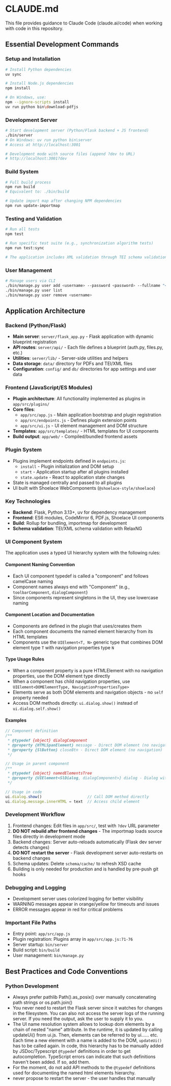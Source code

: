 # CLAUDE.md

This file provides guidance to Claude Code (claude.ai/code) when working with code in this repository.

## Essential Development Commands

### Setup and Installation
```bash
# Install Python dependencies
uv sync

# Install Node.js dependencies  
npm install

# On Windows, use:
npm --ignore-scripts install
uv run python bin\download-pdfjs
```

### Development Server
```bash
# Start development server (Python/Flask backend + JS frontend)
./bin/server
# On Windows: uv run python bin\server
# Access at http://localhost:3001

# Development mode with source files (append ?dev to URL)
# http://localhost:3001?dev
```

### Build System
```bash
# Full build process
npm run build
# Equivalent to: ./bin/build

# Update import map after changing NPM dependencies
npm run update-importmap
```

### Testing and Validation
```bash
# Run all tests
npm test

# Run specific test suite (e.g., synchronization algorithm tests)
npm run test:sync

# The application includes XML validation through TEI schema validation
```

### User Management
```bash
# Manage users via CLI
./bin/manage.py user add <username> --password <password> --fullname "<Full Name>"
./bin/manage.py user list
./bin/manage.py user remove <username>
```

## Application Architecture

### Backend (Python/Flask)
- **Main server**: `server/flask_app.py` - Flask application with dynamic blueprint registration
- **API routes**: `server/api/` - Each file defines a blueprint (auth.py, files.py, etc.)
- **Utilities**: `server/lib/` - Server-side utilities and helpers
- **Data storage**: `data/` directory for PDFs and TEI/XML files
- **Configuration**: `config/` and `db/` directories for app settings and user data

### Frontend (JavaScript/ES Modules)
- **Plugin architecture**: All functionality implemented as plugins in `app/src/plugins/`
- **Core files**:
  - `app/src/app.js` - Main application bootstrap and plugin registration
  - `app/src/endpoints.js` - Defines plugin extension points
  - `app/src/ui.js` - UI element management and DOM structure
- **Templates**: `app/src/templates/` - HTML templates for UI components
- **Build output**: `app/web/` - Compiled/bundled frontend assets

### Plugin System
- Plugins implement endpoints defined in `endpoints.js`:
  - `install` - Plugin initialization and DOM setup
  - `start` - Application startup after all plugins installed
  - `state.update` - React to application state changes
- State is managed centrally and passed to all plugins
- UI built with Shoelace WebComponents (`@shoelace-style/shoelace`)

### Key Technologies
- **Backend**: Flask, Python 3.13+, uv for dependency management
- **Frontend**: ES6 modules, CodeMirror 6, PDF.js, Shoelace UI components
- **Build**: Rollup for bundling, importmap for development
- **Schema validation**: TEI/XML schema validation with RelaxNG

### UI Component System
The application uses a typed UI hierarchy system with the following rules:

#### Component Naming Convention
- Each UI component typedef is called a "component" and follows camelCase naming
- Component names always end with "Component" (e.g., `toolbarComponent`, `dialogComponent`)
- Since components represent singletons in the UI, they use lowercase naming

#### Component Location and Documentation
- Components are defined in the plugin that uses/creates them
- Each component documents the named element hierarchy from its HTML templates
- Components use the `UIElement<T, N>` generic type that combines DOM element type `T` with navigation properties type `N`

#### Type Usage Rules
- When a component property is a pure HTMLElement with no navigation properties, use the DOM element type directly
- When a component has child navigation properties, use `UIElement<DOMElementType, NavigationPropertiesType>`
- Elements serve as both DOM elements and navigation objects - no `self` property needed
- Access DOM methods directly: `ui.dialog.show()` instead of `ui.dialog.self.show()`

#### Examples
```javascript
// Component definition
/**
 * @typedef {object} dialogComponent  
 * @property {HTMLSpanElement} message - Direct DOM element (no navigation)
 * @property {SlButton} closeBtn - Direct DOM element (no navigation)
 */

// Usage in parent component
/**
 * @typedef {object} namedElementsTree
 * @property {UIElement<SlDialog, dialogComponent>} dialog - Dialog with navigation properties
 */

// Usage in code
ui.dialog.show()                    // Call DOM method directly
ui.dialog.message.innerHTML = text  // Access child element
```

### Development Workflow
1. Frontend changes: Edit files in `app/src/`, test with `?dev` URL parameter
2. **DO NOT rebuild after frontend changes** - The importmap loads source files directly in development mode
3. Backend changes: Server auto-reloads automatically (Flask dev server detects changes)
4. **DO NOT restart the server** - Flask development server auto-restarts on backend changes
5. Schema updates: Delete `schema/cache/` to refresh XSD cache
6. Building is only needed for production and is handled by pre-push git hooks

### Debugging and Logging
- Development server uses colorized logging for better visibility
- WARNING messages appear in orange/yellow for timeouts and issues
- ERROR messages appear in red for critical problems

### Important File Paths
- Entry point: `app/src/app.js`
- Plugin registration: Plugins array in `app/src/app.js:71-76`
- Server startup: `bin/server` 
- Build script: `bin/build`
- User management: `bin/manage.py`

## Best Practices and Code Conventions

### Python Development
- Always prefer pathlib Path().as_posix() over manually concatenating path strings or os.path.join()
- You never need to restart the Flask server since it watches for changes in the filesystem. You can also not access the server logs of the running server. If you need the output, ask the user to supply it to you.
- The UI name resolution system allows to lookup dom elements by a chain of nested "name" attribute. In the runtime, it is updated by calling updateUi() from ui.js. Then, elements can be referred to by ui.<top-level-name>.<next-level-name>.... etc. Each time a new element with a name is added to the DOM, `updateUi()` has to be called again. In code, this hierarchy has to be manually added by JSDoc/Typescript `@typedef` definitions in order to get autocompletion. TypeScript errors can indicate that such definitions haven't been added. If so, add them.
- For the moment, do not add API methods to the `@typedef` definitions used for documenting the named html elements hierarchy.
- never propose to restart the server - the user handles that manually